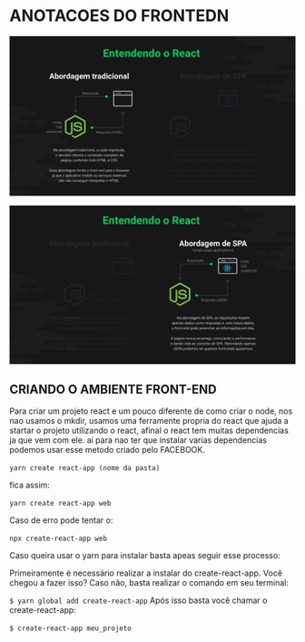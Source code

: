 # ANOTACOES DO FRONTEDN


![ABORDAGEM-TRADICIONAL](../img/smo-26.png)

![ABORDAGEM-DE-SPA](../img/smo-27.png)

## CRIANDO O AMBIENTE FRONT-END

Para criar um projeto react e um pouco diferente de como criar o node, nos nao usamos o mkdir, usamos uma ferramente propria do react que ajuda a startar o projeto utilizando o  react, afinal o react tem muitas dependencias ja que vem com ele. ai para nao ter que instalar varias dependencias podemos usar esse metodo criado pelo FACEBOOK.


``` yarn create react-app (nome da pasta) ```

fica assim:

``` yarn create react-app web ```


Caso de erro pode tentar o:

```npx create-react-app web```


Caso queira usar o yarn para instalar basta apeas seguir esse processo:

Primeiramente é necessário realizar a instalar do create-react-app. Você chegou a fazer isso? Caso não, basta realizar o comando em seu terminal:

```$ yarn global add create-react-app```
Após isso basta você chamar o create-react-app:

```$ create-react-app meu_projeto```